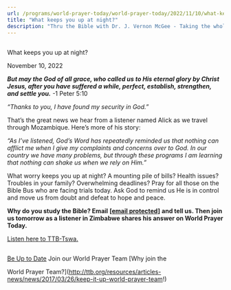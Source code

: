 ```yaml
---
url: /programs/world-prayer-today/world-prayer-today/2022/11/10/what-keeps-you-up-at-night
title: "What keeps you up at night?"
description: "Thru the Bible with Dr. J. Vernon McGee - Taking the whole Word to the whole world"
---
```







## 
 What keeps you up at night?


November 10, 2022




***But may the God of all grace, who called us to His eternal glory by Christ Jesus, after you have suffered a while, perfect, establish, strengthen, and settle you.*** -1 Peter 5:10

*“Thanks to you, I have found my security in God.”*

That’s the great news we hear from a listener named Alick as we travel through Mozambique. Here’s more of his story:

*“As I’ve listened, God’s Word has repeatedly reminded us that nothing can afflict me when I give my complaints and concerns over to God. In our country we have many problems, but through these programs I am learning that nothing can shake us when we rely on Him.”*

What worry keeps you up at night? A mounting pile of bills? Health issues? Troubles in your family? Overwhelming deadlines? Pray for all those on the Bible Bus who are facing trials today. Ask God to remind us He is in control and move us from doubt and defeat to hope and peace.

**Why do you study the Bible? Email** [**[email protected]**](/cdn-cgi/l/email-protection#de9c979c929b9c8b8d9e8a8a9cf0b1acb9) **and tell us. Then join us tomorrow as a listener in Zimbabwe shares his answer on World Prayer Today.**

[Listen here to TTB-Tswa.](https://ttb.twr.org/home/day,0421/language,TSC)







## 




[Be Up to Date](http://feeds.feedburner.com/WorldPrayerToday "World Prayer Today RSS Feed")
Join our World Prayer Team
[Why join the  

World Prayer Team?](http://ttb.org/resources/articles-news/news/2017/03/26/keep-it-up-world-prayer-team!)





